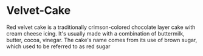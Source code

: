 # Velvet-Cake
Red velvet cake is a traditionally crimson-colored chocolate layer cake with cream cheese icing. It's usually made with a combination of buttermilk, butter, cocoa, vinegar. The cake's name comes from its use of brown sugar, which used to be referred to as red sugar